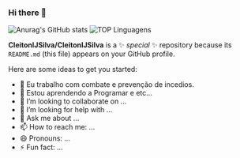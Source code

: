 ### Hi there 👋

![Anurag's GitHub stats](https://github-readme-stats.vercel.app/api?username=CleitonIJSilva&theme=midnight-purple)
![TOP Linguagens](https://github-readme-stats.vercel.app/api/top-langs/?username=CleitonIJSilva&layout=compact&theme=midnight-purple)

**CleitonIJSilva/CleitonIJSilva** is a ✨ _special_ ✨ repository because its `README.md` (this file) appears on your GitHub profile.

Here are some ideas to get you started:

- 🔭 Eu trabalho com combate e prevenção de incedios.
- 🌱 Estou aprendendo a Programar e etc...
- 👯 I’m looking to collaborate on ...
- 🤔 I’m looking for help with ...
- 💬 Ask me about ...
- 📫 How to reach me: ...
- 😄 Pronouns: ...
- ⚡ Fun fact: ...

